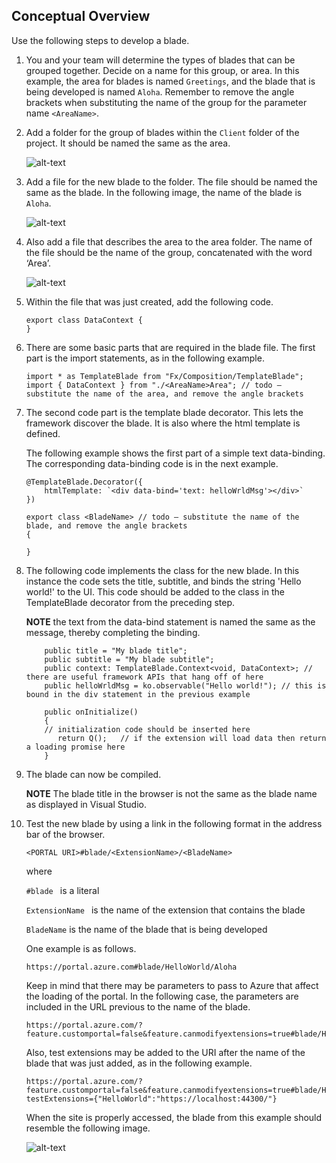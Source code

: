 
## Conceptual Overview

Use the following steps to develop a blade.
1.	 You and your team will determine the types of blades that can be grouped together.  Decide on a name for this group, or area.  In this example, the area for blades is named ```Greetings```, and the blade that is being developed is named ```Aloha```. Remember to remove the angle brackets when substituting the name of the group for the parameter name ```<AreaName>```.
1.	Add a folder for the group of blades within the ```Client``` folder of the project. It should be named the same as the area.

    ![alt-text](../media/portalfx-extensions-blade-helloWorld/areaFolder.png "Area Folder")

1.	Add a file for the new blade to the folder. The file should be named the same as the blade. In the following image, the name of the blade is ```Aloha```.

    ![alt-text](../media/portalfx-extensions-blade-helloWorld/areaBladeFile.png "New Blade in Folder")

1.	Also add a file that describes the area to the area folder.  The name of the file should be the name of the group, concatenated with the word ‘Area’. 

    ![alt-text](../media/portalfx-extensions-blade-helloWorld/areaGroupFile.png "GreetingsArea describes the area")

1.	Within the file that was just created, add the following code.

    ```
    export class DataContext {
    }
    ```

1. There are some basic parts that are required in the blade file.  The first part is the import statements, as in the following example.

    ```
    import * as TemplateBlade from "Fx/Composition/TemplateBlade";
    import { DataContext } from "./<AreaName>Area"; // todo – substitute the name of the area, and remove the angle brackets 
    ```

1.	The second code part is the template blade decorator. This lets the framework discover the blade. It is also where the html template is defined.

    The following  example shows the first part of a simple text data-binding. The corresponding data-binding code is in the next example.

    ```
    @TemplateBlade.Decorator({
        htmlTemplate: `<div data-bind='text: helloWrldMsg'></div>`
    })

    export class <BladeName> // todo – substitute the name of the blade, and remove the angle brackets 
    {

    }
    ```

1.	The following code implements the class for the new blade. In this instance the code sets the title, subtitle, and binds the string 'Hello world!' to the UI. This code should be added to the class in the TemplateBlade decorator from the preceding step.

    **NOTE** the text from the data-bind statement is named the same as the message, thereby completing the binding.

    ```
        public title = "My blade title";
        public subtitle = "My blade subtitle";
        public context: TemplateBlade.Context<void, DataContext>; // there are useful framework APIs that hang off of here
        public helloWrldMsg = ko.observable("Hello world!"); // this is bound in the div statement in the previous example 

        public onInitialize()
        {
        // initialization code should be inserted here
           return Q();   // if the extension will load data then return a loading promise here
        }
    ```

1.	 The blade can now be compiled. 

        **NOTE**  The blade title in the browser is not the same as the blade name as displayed in Visual Studio.

1.	Test the new blade by using a link in the following format in the address bar of the browser.

    ```
    <PORTAL URI>#blade/<ExtensionName>/<BladeName>
    ```
  
    where

    ```#blade ``` is a literal

    ```ExtensionName ```
    is the name of the extension that contains the blade

    ```BladeName``` is the name of the blade that is being developed


    One example is as follows.
    ```
    https://portal.azure.com#blade/HelloWorld/Aloha 
    ```

    Keep in mind that there may be parameters to pass to Azure that affect the loading of the portal.  In the following case, the parameters are included in the URL previous to the name of the blade.

    ```
    https://portal.azure.com/?feature.customportal=false&feature.canmodifyextensions=true#blade/HelloWorld/Aloha
    ```

    Also, test extensions may be added to the URI after the name of the blade that was just added, as in the following example.

    ```
    https://portal.azure.com/?feature.customportal=false&feature.canmodifyextensions=true#blade/HelloWorld/Aloha?testExtensions={"HelloWorld":"https://localhost:44300/"}
    ```

    When the site is properly accessed, the blade from this example should resemble the following image.

    ![alt-text](../media/portalfx-extensions-blade-helloWorld/helloWorldExtensionAlohaBlade.png "New Extension and Blade")

